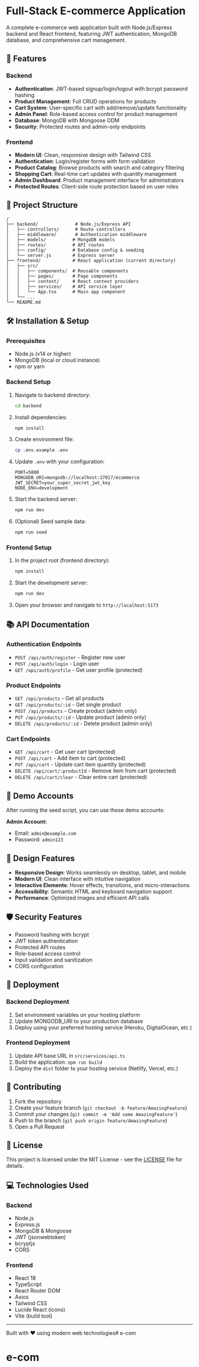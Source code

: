 # Full-Stack E-commerce Application

A complete e-commerce web application built with Node.js/Express backend and React frontend, featuring JWT authentication, MongoDB database, and comprehensive cart management.

## 🚀 Features

### Backend
- **Authentication**: JWT-based signup/login/logout with bcrypt password hashing
- **Product Management**: Full CRUD operations for products
- **Cart System**: User-specific cart with add/remove/update functionality
- **Admin Panel**: Role-based access control for product management
- **Database**: MongoDB with Mongoose ODM
- **Security**: Protected routes and admin-only endpoints

### Frontend  
- **Modern UI**: Clean, responsive design with Tailwind CSS
- **Authentication**: Login/register forms with form validation
- **Product Catalog**: Browse products with search and category filtering
- **Shopping Cart**: Real-time cart updates with quantity management
- **Admin Dashboard**: Product management interface for administrators
- **Protected Routes**: Client-side route protection based on user roles

## 📁 Project Structure

```
/
├── backend/              # Node.js/Express API
│   ├── controllers/      # Route controllers
│   ├── middleware/       # Authentication middleware
│   ├── models/          # MongoDB models
│   ├── routes/          # API routes
│   ├── config/          # Database config & seeding
│   └── server.js        # Express server
├── frontend/            # React application (current directory)
│   ├── src/
│   │   ├── components/  # Reusable components
│   │   ├── pages/       # Page components
│   │   ├── context/     # React context providers
│   │   ├── services/    # API service layer
│   │   └── App.tsx      # Main app component
│   └── ...
└── README.md
```

## 🛠️ Installation & Setup

### Prerequisites
- Node.js (v14 or higher)
- MongoDB (local or cloud instance)
- npm or yarn

### Backend Setup

1. Navigate to backend directory:
   ```bash
   cd backend
   ```

2. Install dependencies:
   ```bash
   npm install
   ```

3. Create environment file:
   ```bash
   cp .env.example .env
   ```

4. Update `.env` with your configuration:
   ```
   PORT=5000
   MONGODB_URI=mongodb://localhost:27017/ecommerce
   JWT_SECRET=your_super_secret_jwt_key
   NODE_ENV=development
   ```

5. Start the backend server:
   ```bash
   npm run dev
   ```

6. (Optional) Seed sample data:
   ```bash
   npm run seed
   ```

### Frontend Setup

1. In the project root (frontend directory):
   ```bash
   npm install
   ```

2. Start the development server:
   ```bash
   npm run dev
   ```

3. Open your browser and navigate to `http://localhost:5173`

## 📚 API Documentation

### Authentication Endpoints
- `POST /api/auth/register` - Register new user
- `POST /api/auth/login` - Login user  
- `GET /api/auth/profile` - Get user profile (protected)

### Product Endpoints
- `GET /api/products` - Get all products
- `GET /api/products/:id` - Get single product
- `POST /api/products` - Create product (admin only)
- `PUT /api/products/:id` - Update product (admin only)
- `DELETE /api/products/:id` - Delete product (admin only)

### Cart Endpoints
- `GET /api/cart` - Get user cart (protected)
- `POST /api/cart` - Add item to cart (protected)
- `PUT /api/cart` - Update cart item quantity (protected)
- `DELETE /api/cart/:productId` - Remove item from cart (protected)
- `DELETE /api/cart/clear` - Clear entire cart (protected)

## 🔐 Demo Accounts

After running the seed script, you can use these demo accounts:

**Admin Account:**
- Email: `admin@example.com`
- Password: `admin123`

## 🎨 Design Features

- **Responsive Design**: Works seamlessly on desktop, tablet, and mobile
- **Modern UI**: Clean interface with intuitive navigation
- **Interactive Elements**: Hover effects, transitions, and micro-interactions
- **Accessibility**: Semantic HTML and keyboard navigation support
- **Performance**: Optimized images and efficient API calls

## 🛡️ Security Features

- Password hashing with bcrypt
- JWT token authentication
- Protected API routes
- Role-based access control
- Input validation and sanitization
- CORS configuration

## 🚀 Deployment

### Backend Deployment
1. Set environment variables on your hosting platform
2. Update MONGODB_URI to your production database
3. Deploy using your preferred hosting service (Heroku, DigitalOcean, etc.)

### Frontend Deployment  
1. Update API base URL in `src/services/api.ts`
2. Build the application: `npm run build`
3. Deploy the `dist` folder to your hosting service (Netlify, Vercel, etc.)

## 🤝 Contributing

1. Fork the repository
2. Create your feature branch (`git checkout -b feature/AmazingFeature`)
3. Commit your changes (`git commit -m 'Add some AmazingFeature'`)
4. Push to the branch (`git push origin feature/AmazingFeature`)
5. Open a Pull Request

## 📝 License

This project is licensed under the MIT License - see the [LICENSE](LICENSE) file for details.

## 💻 Technologies Used

### Backend
- Node.js
- Express.js
- MongoDB & Mongoose
- JWT (jsonwebtoken)
- bcryptjs
- CORS

### Frontend
- React 18
- TypeScript
- React Router DOM
- Axios
- Tailwind CSS
- Lucide React (icons)
- Vite (build tool)

---

Built with ❤️ using modern web technologies# e-com
# e-com
